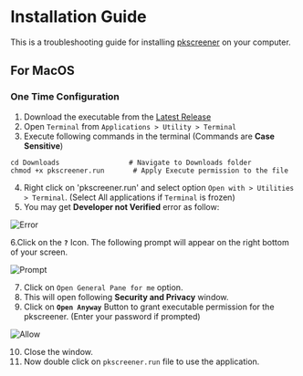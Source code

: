 # Installation Guide

This is a troubleshooting guide for installing [pkscreener](https://github.com/pranjal-joshi/Screeni-py) on your computer.

## For MacOS

### One Time Configuration

1. Download the executable from the [Latest Release](https://github.com/pranjal-joshi/Screeni-py/releases/latest)
2. Open `Terminal` from `Applications > Utility > Terminal`
3. Execute following commands in the terminal (Commands are **Case Sensitive**)
```
cd Downloads                 # Navigate to Downloads folder
chmod +x pkscreener.run       # Apply Execute permission to the file
```

4. Right click on 'pkscreener.run' and select option `Open with > Utilities > Terminal`. (Select All applications if `Terminal` is frozen)
5. You may get **Developer not Verified** error as follow:

![Error](https://user-images.githubusercontent.com/6128978/119251001-95214580-bbc1-11eb-8484-e07ba33730dc.PNG)

6.Click on the **`?`** Icon. The following prompt will appear on the right bottom of your screen.

![Prompt](https://user-images.githubusercontent.com/6128978/119251025-c39f2080-bbc1-11eb-8103-9f0d267ff4e4.PNG)

7. Click on `Open General Pane for me` option.
8. This will open following **Security and Privacy** window.
9. Click on **`Open Anyway`** Button to grant executable permission for the pkscreener. (Enter your password if prompted)

![Allow](https://user-images.githubusercontent.com/6128978/119251073-11b42400-bbc2-11eb-9a15-7ebb6fec1c66.PNG)

10. Close the window.
11. Now double click on `pkscreener.run` file to use the application.